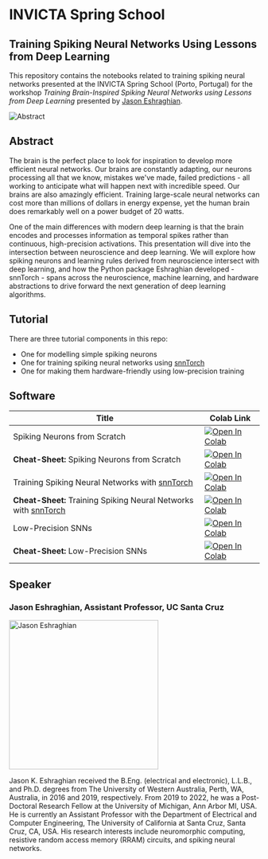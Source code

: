 # INVICTA Spring School
## Training Spiking Neural Networks Using Lessons from Deep Learning

This repository contains the notebooks related to training
spiking neural networks presented at the INVICTA Spring School
(Porto, Portugal) for the workshop *Training Brain-Inspired Spiking Neural Networks using Lessons from Deep Learning* 
presented by [Jason Eshraghian](https:///ncg.ucsc.edu).

![Abstract](/static/hls4nm-flow-horizontal.png)

## Abstract

The brain is the perfect place to look for inspiration to develop more efficient neural networks. Our brains are constantly adapting, our neurons processing all that we know, mistakes we've made, failed predictions - all working to anticipate what will happen next with incredible speed. Our brains are also amazingly efficient. Training large-scale neural networks can cost more than millions of dollars in energy expense, yet the human brain does remarkably well on a power budget of 20 watts.

One of the main differences with modern deep learning is that the brain encodes and processes information as temporal spikes rather than continuous, high-precision activations. This presentation will dive into the intersection between neuroscience and deep learning. We will explore how spiking neurons and learning rules derived from neuroscience intersect with deep learning, and how the Python package Eshraghian developed - snnTorch - spans across the neuroscience, machine learning, and hardware abstractions to drive forward the next generation of deep learning algorithms.

## Tutorial

There are three tutorial components in this repo:

* One for modelling simple spiking neurons
* One for training spiking neural networks using [snnTorch](https://github.com/jeshraghian/snntorch)
* One for making them hardware-friendly using low-precision training

## Software

| Title                                                                                           | Colab Link                                                                                                                                  |
|-------------------------------------------------------------------------------------------------|--------------------------------------------------------------------------------------------------------------------------------------------|
| Spiking Neurons from Scratch | [![Open In Colab](https://colab.research.google.com/assets/colab-badge.svg)](https://colab.research.google.com/github/open-neuromorphic/fpga-snntorch/blob/main/software/ISFPGA_SNN.ipynb) |
| **Cheat-Sheet:** Spiking Neurons from Scratch | [![Open In Colab](https://colab.research.google.com/assets/colab-badge.svg)](https://colab.research.google.com/github/open-neuromorphic/fpga-snntorch/blob/main/software/ISFPGA_SNN_cheatsheet.ipynb) |
| Training Spiking Neural Networks with [snnTorch](https://github.com/jeshraghian/snntorch) | [![Open In Colab](https://colab.research.google.com/assets/colab-badge.svg)](https://colab.research.google.com/github/open-neuromorphic/fpga-snntorch/blob/main/software/ISFPGA_SNN.ipynb) |
| **Cheat-Sheet:** Training Spiking Neural Networks with [snnTorch](https://github.com/jeshraghian/snntorch) | [![Open In Colab](https://colab.research.google.com/assets/colab-badge.svg)](https://colab.research.google.com/github/open-neuromorphic/fpga-snntorch/blob/main/software/ISFPGA_SNN_cheatsheet.ipynb) |
| Low-Precision SNNs | [![Open In Colab](https://colab.research.google.com/assets/colab-badge.svg)](https://colab.research.google.com/github/open-neuromorphic/fpga-snntorch/blob/main/software/ISFPGA_SNN.ipynb) |
| **Cheat-Sheet:** Low-Precision SNNs | [![Open In Colab](https://colab.research.google.com/assets/colab-badge.svg)](https://colab.research.google.com/github/open-neuromorphic/fpga-snntorch/blob/main/software/ISFPGA_SNN_cheatsheet.ipynb) |

## Speaker

### Jason Eshraghian, Assistant Professor, UC Santa Cruz

<img src="static/jason_eshraghian.jpg" width=300px alt="Jason Eshraghian">

Jason K. Eshraghian received the B.Eng. (electrical and electronic), L.L.B., and
Ph.D. degrees from The University of Western Australia, Perth, WA, Australia, in
2016 and 2019, respectively. From 2019 to 2022, he was a Post-Doctoral Research
Fellow at the University of Michigan, Ann Arbor MI, USA. He is currently an
Assistant Professor with the Department of Electrical and Computer Engineering,
The University of California at Santa Cruz, Santa Cruz, CA, USA. His research
interests include neuromorphic computing, resistive random access memory (RRAM)
circuits, and spiking neural networks.
